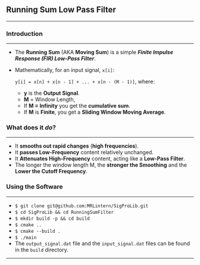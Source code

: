 ## Running Sum Low Pass Filter
---

### Introduction
---
* The __Running Sum__ (AKA __Moving Sum__) is a simple ___Finite Impulse Response (FIR) Low-Pass Filter___.
* Mathematically, for an input signal, `x[i]`:

    `y[i] = x[n] + x[n - 1] + ... + x[n - (M - 1)]`, where:
    * __y__ is the __Output Signal__.
    * __M__ = Window Length,
    * If __M = Infinity__ you get the __cumulative sum__.
    * If __M__ is __Finite__, you get a __Sliding Window Moving Average__.
 
### What does it ___do___?
---
* It __smooths out rapid changes__ (__high frequencies__).
* It __passes Low-Frequency__ content relatively unchanged.
* It __Attenuates High-Frequency__ content, acting like a __Low-Pass Filter__.
* The longer the window length M, the __stronger the Smoothing__ and the __Lower the Cutoff Frequency__.

### Using the Software
---
* `$ git clone git@github.com:MRLintern/SigProLib.git`
* `$ cd SigProLib && cd RunningSumFilter`
* `$ mkdir build -p && cd build`
* `$ cmake ..`
* `$ cmake --build .`
* `$ ./main`
* The `output_signal.dat` file and the `input_signal.dat` files can be found in the `build` directory.
---


